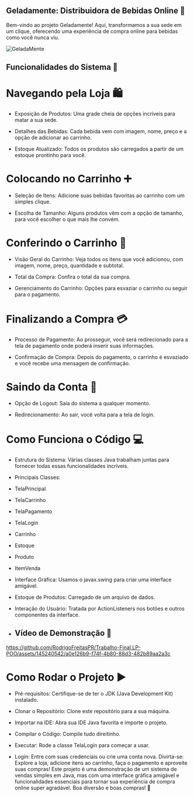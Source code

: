 ## Geladamente: Distribuidora de Bebidas Online 🍹
Bem-vindo ao projeto Geladamente! Aqui, transformamos a sua sede em um clique, oferecendo uma experiência de compra online para bebidas como você nunca viu.

![GeladaMente](https://github.com/RodrigoFreitasPR/Trabalho-Final.LP-POO/assets/145240542/b369c065-bf6d-42b7-a4ff-7fd40a2f3dfe)

## Funcionalidades do Sistema 🚀
# Navegando pela Loja 🛍️
* Exposição de Produtos: Uma grade cheia de opções incríveis para matar a sua sede.

* Detalhes das Bebidas: Cada bebida vem com imagem, nome, preço e a opção de adicionar ao carrinho.

* Estoque Atualizado: Todos os produtos são carregados a partir de um estoque prontinho para você.
# Colocando no Carrinho ➕
* Seleção de Itens: Adicione suas bebidas favoritas ao carrinho com um simples clique.

* Escolha de Tamanho: Alguns produtos vêm com a opção de tamanho, para você escolher o que mais lhe convém.

# Conferindo o Carrinho 🛒
* Visão Geral do Carrinho: Veja todos os itens que você adicionou, com imagem, nome, preço, quantidade e subtotal.

* Total da Compra: Confira o total da sua compra.

* Gerenciamento do Carrinho: Opções para esvaziar o carrinho ou seguir para o pagamento.

# Finalizando a Compra 💳
* Processo de Pagamento: Ao prosseguir, você será redirecionado para a tela de pagamento onde poderá inserir suas informações.

* Confirmação de Compra: Depois do pagamento, o carrinho é esvaziado e você recebe uma mensagem de confirmação.

# Saindo da Conta 🔐
* Opção de Logout: Saia do sistema a qualquer momento.

* Redirecionamento: Ao sair, você volta para a tela de login.

# Como Funciona o Código 💻
* Estrutura do Sistema: Várias classes Java trabalham juntas para fornecer todas essas funcionalidades incríveis.

* Principais Classes:
+ TelaPrincipal

+ TelaCarrinho
+ TelaPagamento
+ TelaLogin
+ Carrinho
+ Estoque
+ Produto
+ ItemVenda
* Interface Gráfica: Usamos o javax.swing para criar uma interface amigável.

* Estoque de Produtos: Carregado de um arquivo de dados.

* Interação do Usuário: Tratada por ActionListeners nos botões e outros componentes da interface.

* ## Vídeo de Demonstração 🎥


https://github.com/RodrigoFreitasPR/Trabalho-Final.LP-POO/assets/145240542/a0e126b9-f74f-4b80-88d3-482b89aa2a3c



# Como Rodar o Projeto ▶️
* Pré-requisitos: Certifique-se de ter o JDK (Java Development Kit) instalado.

* Clonar o Repositório: Clone este repositório para a sua máquina.

* Importar na IDE: Abra sua IDE Java favorita e importe o projeto.

* Compilar o Código: Compile tudo direitinho.

* Executar: Rode a classe TelaLogin para começar a usar.
* Login: Entre com suas credenciais ou crie uma conta nova.
Divirta-se: Explore a loja, adicione itens ao carrinho, faça o pagamento e aproveite suas compras!
Este projeto é uma demonstração de um sistema de vendas simples em Java, mas com uma interface gráfica amigável e funcionalidades essenciais para tornar sua experiência de compra online super agradável. Boa diversão e boas compras! 🥂
